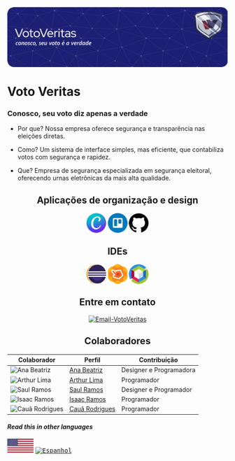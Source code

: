 <img align= "center" alt="VotoVeritas-Canva" src="https://github.com/VotoVeritas/VotoVeritas/blob/main/Imagens/PortugueseBanner.png">

# Voto Veritas
### Conosco, seu voto diz apenas a verdade

- Por que? Nossa empresa oferece segurança e transparência nas eleições diretas.

- Como? Um sistema de interface simples, mas eficiente, que contabiliza votos com segurança e rapidez.

- Que? Empresa de segurança especializada em segurança eleitoral, oferecendo urnas eletrônicas da mais alta qualidade.

<div align="center">

## Aplicações de organização e design
  
  <img align= "center" alt="VotoVeritas-Canva" height="45" width="45" src="https://github.com/VotoVeritas/VotoVeritas/blob/main/Imagens/Canva.png">
<img align= "center" alt="VotoVeritas-Trello" height="45" width="45" src="https://github.com/VotoVeritas/VotoVeritas/blob/main/Imagens/Trello.png">
<img align= "center" alt="VotoVeritas-Github" height="45" width="45" src="https://github.com/VotoVeritas/VotoVeritas/blob/main/Imagens/GitHub.png">

## IDEs
<img align= "center" alt="VotoVeritas-Eclipse" height="45" width="45" src="https://github.com/VotoVeritas/VotoVeritas/blob/main/Imagens/Eclipse.png">
<img align= "center" alt="VotoVeritas-SceneB" height="45" width="45" src="https://github.com/VotoVeritas/VotoVeritas/blob/main/Imagens/SceneB.png">
<img align= "center" alt="VotoVeritas-NetBeans" height="45" width="45" src="https://github.com/VotoVeritas/VotoVeritas/blob/main/Imagens/Netbeans.png">

## Entre em contato

  <a target="_blank" href="mailto:votoveritas@gmail.com"> <img height="30" width="120" alt="Email-VotoVeritas" src="https://img.shields.io/badge/Gmail-D14836?style=for-the-badge&logo=gmail&logoColor=white"/></a>
  
## Colaboradores

| Colaborador       | Perfil               | Contribuição         |
|-------------------|----------------------|----------------------|
| <img src="https://avatars.githubusercontent.com/AnaBeatrizCarvalhoMenezes" alt="Ana Beatriz" width="45" height="45"> | [Ana Beatriz](https://github.com/AnaBeatrizCarvalhoMenezes) | Designer e Programadora |
| <img src="https://avatars.githubusercontent.com/Arthur-Lima07" alt="Arthur Lima" width="45" height="45"> | [Arthur Lima](https://github.com/Arthur-Lima07) | Programador |
| <img src="https://avatars.githubusercontent.com/hattasho" alt="Saul Ramos" width="45" height="45"> | [Saul Ramos](https://github.com/hattasho) | Designer e Programador |
| <img src="https://avatars.githubusercontent.com/IsaacMaf" alt="Isaac Ramos" width="45" height="45"> | [Isaac Ramos](https://github.com/IsaacMaf) | Programador |
| <img src="https://avatars.githubusercontent.com/CauaRodrigues08" alt="Cauã Rodrigues" width="45" height="45"> | [Cauã Rodrigues](https://github.com/CauaRodrigues08) | Programador |


</div>

#### _Read this in other languages_
<kbd>[<img title="English" alt="Inglês" src="https://github.com/hampusborgos/country-flags/blob/main/png250px/us.png" width="60">](README.eng.md)</kbd>
<kbd>[<img title="Spanish" alt="Espanhol" src="https://www.countryflags.com/wp-content/uploads/spain-flag-png-large.png" width="60">](README.esp.md)</kbd>

